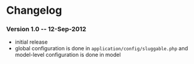 # Changelog


### Version 1.0 -- 12-Sep-2012

- initial release
- global configuration is done in `application/config/sluggable.php` and
  model-level configuration is done in model